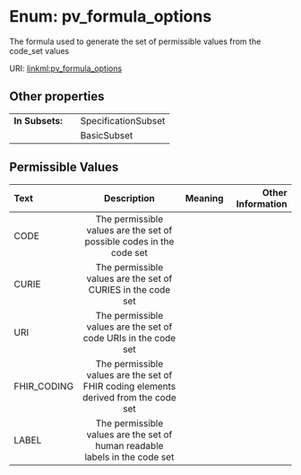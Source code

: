 
# Enum: pv_formula_options


The formula used to generate the set of permissible values from the code_set values

URI: [linkml:pv_formula_options](https://w3id.org/linkml/pv_formula_options)


## Other properties

|  |  |  |
| --- | --- | --- |
| **In Subsets:** | | SpecificationSubset |
|  | | BasicSubset |

## Permissible Values

| Text | Description | Meaning | Other Information |
| :--- | :---: | :---: | ---: |
| CODE | The permissible values are the set of possible codes in the code set |  |  |
| CURIE | The permissible values are the set of CURIES in the code set |  |  |
| URI | The permissible values are the set of code URIs in the code set |  |  |
| FHIR_CODING | The permissible values are the set of FHIR coding elements derived from the code set |  |  |
| LABEL | The permissible values are the set of human readable labels in the code set |  |  |

